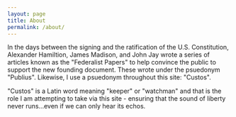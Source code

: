 ```yaml
---
layout: page
title: About
permalink: /about/
---
```

In the days between the signing and the ratification of the U.S. Constitution, Alexander Hamiltion, James Madison, and John Jay wrote a series of articles known as the "Federalist Papers" to help convince the public to support the new founding document.  These wrote under the psuedonym "Publius".  Likewise, I use a psuedonym throughout this site: "Custos".

"Custos" is a Latin word meaning "keeper" or "watchman" and that is the role I am attempting to take via this site - ensuring that the sound of liberty never runs...even if we can only hear its echos.
